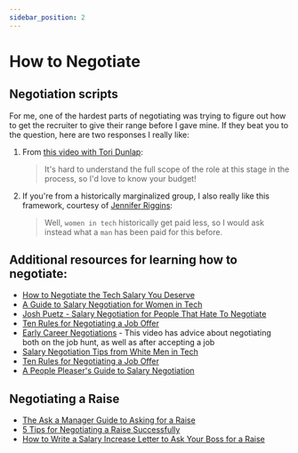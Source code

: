 ```yaml
---
sidebar_position: 2
---
```


# How to Negotiate

## Negotiation scripts

For me, one of the hardest parts of negotiating was trying to figure out how to get the recruiter to give their range before I gave mine. If they beat you to the question, here are two responses I really like:

1. From [this video with Tori Dunlap](https://www.youtube.com/watch?v=w2eWCCG3pW4):

    > It's hard to understand the full scope of the role at this stage in the process, so I'd love to know your budget!

2. If you're from a historically marginalized group, I also really like this framework, courtesy of [Jennifer Riggins](https://www.linkedin.com/posts/jkriggins_womenintech-activity-7130223925334085633-WF2c):

    > Well, `women in tech` historically get paid less, so I would ask instead what a `man` has been paid for this before.

## Additional resources for learning how to negotiate:

- [How to Negotiate the Tech Salary You Deserve](https://thenewstack.io/how-to-negotiate-the-tech-salary-you-deserve/)
- [A Guide to Salary Negotiation for Women in Tech](https://www.myhatchpad.com/insight/a-guide-to-salary-negotiation-for-women-in-tech/)
- [Josh Puetz - Salary Negotiation for People That Hate To Negotiate](https://www.youtube.com/watch?v=saWdQnBNss0)
- [Ten Rules for Negotiating a Job Offer](https://www.freecodecamp.org/news/ten-rules-for-negotiating-a-job-offer-ee17cccbdab6/)
- [Early Career Negotiations](https://yougotthis.io/library/early-career-negotiation/) - This video has advice about negotiating both on the job hunt, as well as after accepting a job
- [Salary Negotiation Tips from White Men in Tech](https://www.keirstenbrager.tech/salarytips-part1/)
- [Ten Rules for Negotiating a Job Offer](https://haseebq.com/my-ten-rules-for-negotiating-a-job-offer/)
- [A People Pleaser's Guide to Salary Negotiation](https://m.youtube.com/watch?v=4EoMYQ6fmss)

## Negotiating a Raise
- [The Ask a Manager Guide to Asking for a Raise](https://www.askamanager.org/2018/02/the-ask-a-manager-guide-to-asking-for-a-raise.html)
- [5 Tips for Negotiating a Raise Successfully](https://www.businessnewsdaily.com/8101-asking-for-a-raise-tips.html)
- [How to Write a Salary Increase Letter to Ask Your Boss for a Raise](https://fearlesssalarynegotiation.com/salary-increase-letter-sample/)
